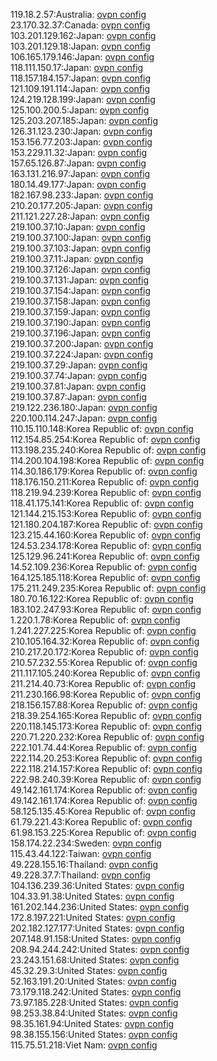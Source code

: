 119.18.2.57:Australia: [ovpn config](vpn/119_18_2_57.ovpn)  
23.170.32.37:Canada: [ovpn config](vpn/23_170_32_37.ovpn)  
103.201.129.162:Japan: [ovpn config](vpn/103_201_129_162.ovpn)  
103.201.129.18:Japan: [ovpn config](vpn/103_201_129_18.ovpn)  
106.165.179.146:Japan: [ovpn config](vpn/106_165_179_146.ovpn)  
118.111.150.17:Japan: [ovpn config](vpn/118_111_150_17.ovpn)  
118.157.184.157:Japan: [ovpn config](vpn/118_157_184_157.ovpn)  
121.109.191.114:Japan: [ovpn config](vpn/121_109_191_114.ovpn)  
124.219.128.199:Japan: [ovpn config](vpn/124_219_128_199.ovpn)  
125.100.200.5:Japan: [ovpn config](vpn/125_100_200_5.ovpn)  
125.203.207.185:Japan: [ovpn config](vpn/125_203_207_185.ovpn)  
126.31.123.230:Japan: [ovpn config](vpn/126_31_123_230.ovpn)  
153.156.77.203:Japan: [ovpn config](vpn/153_156_77_203.ovpn)  
153.229.11.32:Japan: [ovpn config](vpn/153_229_11_32.ovpn)  
157.65.126.87:Japan: [ovpn config](vpn/157_65_126_87.ovpn)  
163.131.216.97:Japan: [ovpn config](vpn/163_131_216_97.ovpn)  
180.14.49.177:Japan: [ovpn config](vpn/180_14_49_177.ovpn)  
182.167.98.233:Japan: [ovpn config](vpn/182_167_98_233.ovpn)  
210.20.177.205:Japan: [ovpn config](vpn/210_20_177_205.ovpn)  
211.121.227.28:Japan: [ovpn config](vpn/211_121_227_28.ovpn)  
219.100.37.10:Japan: [ovpn config](vpn/219_100_37_10.ovpn)  
219.100.37.100:Japan: [ovpn config](vpn/219_100_37_100.ovpn)  
219.100.37.103:Japan: [ovpn config](vpn/219_100_37_103.ovpn)  
219.100.37.11:Japan: [ovpn config](vpn/219_100_37_11.ovpn)  
219.100.37.126:Japan: [ovpn config](vpn/219_100_37_126.ovpn)  
219.100.37.131:Japan: [ovpn config](vpn/219_100_37_131.ovpn)  
219.100.37.154:Japan: [ovpn config](vpn/219_100_37_154.ovpn)  
219.100.37.158:Japan: [ovpn config](vpn/219_100_37_158.ovpn)  
219.100.37.159:Japan: [ovpn config](vpn/219_100_37_159.ovpn)  
219.100.37.190:Japan: [ovpn config](vpn/219_100_37_190.ovpn)  
219.100.37.196:Japan: [ovpn config](vpn/219_100_37_196.ovpn)  
219.100.37.200:Japan: [ovpn config](vpn/219_100_37_200.ovpn)  
219.100.37.224:Japan: [ovpn config](vpn/219_100_37_224.ovpn)  
219.100.37.29:Japan: [ovpn config](vpn/219_100_37_29.ovpn)  
219.100.37.74:Japan: [ovpn config](vpn/219_100_37_74.ovpn)  
219.100.37.81:Japan: [ovpn config](vpn/219_100_37_81.ovpn)  
219.100.37.87:Japan: [ovpn config](vpn/219_100_37_87.ovpn)  
219.122.236.180:Japan: [ovpn config](vpn/219_122_236_180.ovpn)  
220.100.114.247:Japan: [ovpn config](vpn/220_100_114_247.ovpn)  
110.15.110.148:Korea Republic of: [ovpn config](vpn/110_15_110_148.ovpn)  
112.154.85.254:Korea Republic of: [ovpn config](vpn/112_154_85_254.ovpn)  
113.198.235.240:Korea Republic of: [ovpn config](vpn/113_198_235_240.ovpn)  
114.200.104.198:Korea Republic of: [ovpn config](vpn/114_200_104_198.ovpn)  
114.30.186.179:Korea Republic of: [ovpn config](vpn/114_30_186_179.ovpn)  
118.176.150.211:Korea Republic of: [ovpn config](vpn/118_176_150_211.ovpn)  
118.219.94.239:Korea Republic of: [ovpn config](vpn/118_219_94_239.ovpn)  
118.41.175.141:Korea Republic of: [ovpn config](vpn/118_41_175_141.ovpn)  
121.144.215.153:Korea Republic of: [ovpn config](vpn/121_144_215_153.ovpn)  
121.180.204.187:Korea Republic of: [ovpn config](vpn/121_180_204_187.ovpn)  
123.215.44.160:Korea Republic of: [ovpn config](vpn/123_215_44_160.ovpn)  
124.53.234.178:Korea Republic of: [ovpn config](vpn/124_53_234_178.ovpn)  
125.129.96.241:Korea Republic of: [ovpn config](vpn/125_129_96_241.ovpn)  
14.52.109.236:Korea Republic of: [ovpn config](vpn/14_52_109_236.ovpn)  
164.125.185.118:Korea Republic of: [ovpn config](vpn/164_125_185_118.ovpn)  
175.211.249.235:Korea Republic of: [ovpn config](vpn/175_211_249_235.ovpn)  
180.70.16.122:Korea Republic of: [ovpn config](vpn/180_70_16_122.ovpn)  
183.102.247.93:Korea Republic of: [ovpn config](vpn/183_102_247_93.ovpn)  
1.220.1.78:Korea Republic of: [ovpn config](vpn/1_220_1_78.ovpn)  
1.241.227.225:Korea Republic of: [ovpn config](vpn/1_241_227_225.ovpn)  
210.105.164.32:Korea Republic of: [ovpn config](vpn/210_105_164_32.ovpn)  
210.217.20.172:Korea Republic of: [ovpn config](vpn/210_217_20_172.ovpn)  
210.57.232.55:Korea Republic of: [ovpn config](vpn/210_57_232_55.ovpn)  
211.117.105.240:Korea Republic of: [ovpn config](vpn/211_117_105_240.ovpn)  
211.214.40.73:Korea Republic of: [ovpn config](vpn/211_214_40_73.ovpn)  
211.230.166.98:Korea Republic of: [ovpn config](vpn/211_230_166_98.ovpn)  
218.156.157.88:Korea Republic of: [ovpn config](vpn/218_156_157_88.ovpn)  
218.39.254.165:Korea Republic of: [ovpn config](vpn/218_39_254_165.ovpn)  
220.118.145.173:Korea Republic of: [ovpn config](vpn/220_118_145_173.ovpn)  
220.71.220.232:Korea Republic of: [ovpn config](vpn/220_71_220_232.ovpn)  
222.101.74.44:Korea Republic of: [ovpn config](vpn/222_101_74_44.ovpn)  
222.114.20.253:Korea Republic of: [ovpn config](vpn/222_114_20_253.ovpn)  
222.118.214.157:Korea Republic of: [ovpn config](vpn/222_118_214_157.ovpn)  
222.98.240.39:Korea Republic of: [ovpn config](vpn/222_98_240_39.ovpn)  
49.142.161.174:Korea Republic of: [ovpn config](vpn/49_142_161_174.ovpn)  
49.142.161.174:Korea Republic of: [ovpn config](vpn/49_142_161_174.ovpn)  
58.125.135.45:Korea Republic of: [ovpn config](vpn/58_125_135_45.ovpn)  
61.79.221.43:Korea Republic of: [ovpn config](vpn/61_79_221_43.ovpn)  
61.98.153.225:Korea Republic of: [ovpn config](vpn/61_98_153_225.ovpn)  
158.174.22.234:Sweden: [ovpn config](vpn/158_174_22_234.ovpn)  
115.43.44.122:Taiwan: [ovpn config](vpn/115_43_44_122.ovpn)  
49.228.155.16:Thailand: [ovpn config](vpn/49_228_155_16.ovpn)  
49.228.37.7:Thailand: [ovpn config](vpn/49_228_37_7.ovpn)  
104.136.239.36:United States: [ovpn config](vpn/104_136_239_36.ovpn)  
104.33.91.38:United States: [ovpn config](vpn/104_33_91_38.ovpn)  
161.202.144.236:United States: [ovpn config](vpn/161_202_144_236.ovpn)  
172.8.197.221:United States: [ovpn config](vpn/172_8_197_221.ovpn)  
202.182.127.177:United States: [ovpn config](vpn/202_182_127_177.ovpn)  
207.148.91.158:United States: [ovpn config](vpn/207_148_91_158.ovpn)  
208.94.244.242:United States: [ovpn config](vpn/208_94_244_242.ovpn)  
23.243.151.68:United States: [ovpn config](vpn/23_243_151_68.ovpn)  
45.32.29.3:United States: [ovpn config](vpn/45_32_29_3.ovpn)  
52.163.191.20:United States: [ovpn config](vpn/52_163_191_20.ovpn)  
73.179.118.242:United States: [ovpn config](vpn/73_179_118_242.ovpn)  
73.97.185.228:United States: [ovpn config](vpn/73_97_185_228.ovpn)  
98.253.38.84:United States: [ovpn config](vpn/98_253_38_84.ovpn)  
98.35.161.94:United States: [ovpn config](vpn/98_35_161_94.ovpn)  
98.38.155.156:United States: [ovpn config](vpn/98_38_155_156.ovpn)  
115.75.51.218:Viet Nam: [ovpn config](vpn/115_75_51_218.ovpn)  
